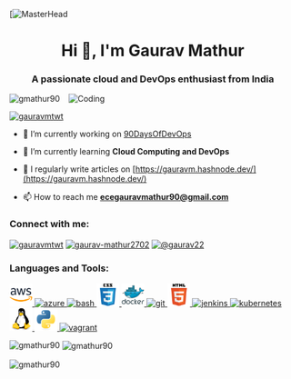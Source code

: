 [![MasterHead](https://cdn.faun.dev/prod/media/public/original_images/DevOps-min.gif)

<h1 align="center">Hi 👋, I'm Gaurav Mathur</h1>
<h3 align="center">A passionate cloud and DevOps enthusiast from India</h3>

<img align="right" alt="Coding" width="400" src="https://dribbble.com/shots/4502902-DevOps-engineer-animation/attachments/10432181?mode=media">

<p align="left"> <img src="https://komarev.com/ghpvc/?username=gmathur90&label=Profile%20views&color=0e75b6&style=flat" alt="gmathur90" /> </p>

<p align="left"> <a href="https://twitter.com/gauravmtwt" target="blank"><img src="https://img.shields.io/twitter/follow/gauravmtwt?logo=twitter&style=for-the-badge" alt="gauravmtwt" /></a> </p>

- 🔭 I’m currently working on [90DaysOfDevOps](https://github.com/GMATHUR90/90DaysOfDevOps)

- 🌱 I’m currently learning **Cloud Computing and DevOps**

- 📝 I regularly write articles on [https://gauravm.hashnode.dev/](https://gauravm.hashnode.dev/)

- 📫 How to reach me **ecegauravmathur90@gmail.com**

<h3 align="left">Connect with me:</h3>
<p align="left">
<a href="https://twitter.com/gauravmtwt" target="blank"><img align="center" src="https://raw.githubusercontent.com/rahuldkjain/github-profile-readme-generator/master/src/images/icons/Social/twitter.svg" alt="gauravmtwt" height="30" width="40" /></a>
<a href="https://linkedin.com/in/gaurav-mathur2702" target="blank"><img align="center" src="https://raw.githubusercontent.com/rahuldkjain/github-profile-readme-generator/master/src/images/icons/Social/linked-in-alt.svg" alt="gaurav-mathur2702" height="30" width="40" /></a>
<a href="https://hashnode.com/@gaurav22" target="blank"><img align="center" src="https://raw.githubusercontent.com/rahuldkjain/github-profile-readme-generator/master/src/images/icons/Social/hashnode.svg" alt="@gaurav22" height="30" width="40" /></a>
</p>

<h3 align="left">Languages and Tools:</h3>
<p align="left"> <a href="https://aws.amazon.com" target="_blank" rel="noreferrer"> <img src="https://raw.githubusercontent.com/devicons/devicon/master/icons/amazonwebservices/amazonwebservices-original-wordmark.svg" alt="aws" width="40" height="40"/> </a> <a href="https://azure.microsoft.com/en-in/" target="_blank" rel="noreferrer"> <img src="https://www.vectorlogo.zone/logos/microsoft_azure/microsoft_azure-icon.svg" alt="azure" width="40" height="40"/> </a> <a href="https://www.gnu.org/software/bash/" target="_blank" rel="noreferrer"> <img src="https://www.vectorlogo.zone/logos/gnu_bash/gnu_bash-icon.svg" alt="bash" width="40" height="40"/> </a> <a href="https://www.w3schools.com/css/" target="_blank" rel="noreferrer"> <img src="https://raw.githubusercontent.com/devicons/devicon/master/icons/css3/css3-original-wordmark.svg" alt="css3" width="40" height="40"/> </a> <a href="https://www.docker.com/" target="_blank" rel="noreferrer"> <img src="https://raw.githubusercontent.com/devicons/devicon/master/icons/docker/docker-original-wordmark.svg" alt="docker" width="40" height="40"/> </a> <a href="https://git-scm.com/" target="_blank" rel="noreferrer"> <img src="https://www.vectorlogo.zone/logos/git-scm/git-scm-icon.svg" alt="git" width="40" height="40"/> </a> <a href="https://www.w3.org/html/" target="_blank" rel="noreferrer"> <img src="https://raw.githubusercontent.com/devicons/devicon/master/icons/html5/html5-original-wordmark.svg" alt="html5" width="40" height="40"/> </a> <a href="https://www.jenkins.io" target="_blank" rel="noreferrer"> <img src="https://www.vectorlogo.zone/logos/jenkins/jenkins-icon.svg" alt="jenkins" width="40" height="40"/> </a> <a href="https://kubernetes.io" target="_blank" rel="noreferrer"> <img src="https://www.vectorlogo.zone/logos/kubernetes/kubernetes-icon.svg" alt="kubernetes" width="40" height="40"/> </a> <a href="https://www.linux.org/" target="_blank" rel="noreferrer"> <img src="https://raw.githubusercontent.com/devicons/devicon/master/icons/linux/linux-original.svg" alt="linux" width="40" height="40"/> </a> <a href="https://www.python.org" target="_blank" rel="noreferrer"> <img src="https://raw.githubusercontent.com/devicons/devicon/master/icons/python/python-original.svg" alt="python" width="40" height="40"/> </a> <a href="https://www.vagrantup.com/" target="_blank" rel="noreferrer"> <img src="https://www.vectorlogo.zone/logos/vagrantup/vagrantup-icon.svg" alt="vagrant" width="40" height="40"/> </a> </p>

<p><img align="left" src="https://github-readme-stats.vercel.app/api/top-langs?username=gmathur90&show_icons=true&locale=en&layout=compact" alt="gmathur90" /></p>

<p>&nbsp;<img align="center" src="https://github-readme-stats.vercel.app/api?username=gmathur90&show_icons=true&locale=en" alt="gmathur90" /></p>

<p><img align="center" src="https://github-readme-streak-stats.herokuapp.com/?user=gmathur90&" alt="gmathur90" /></p>

